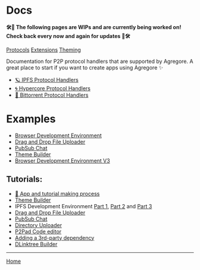 # Docs

**🛠🚧 The following pages are WIPs and are currently being worked on! Check back every now and again for updates 🚧🛠**

[Protocols](./protocols)
[Extensions](./extensions)
[Theming](./theming)

Documentation for P2P protocol handlers that are supported by Agregore. A great place to start if you want to create apps using Agregore ✨

- [🪐 IPFS Protocol Handlers](./ipfs-protocol-handlers)
- [🌀 Hypercore Protocol Handlers](./hypercore-protocol-handlers)
- [🌊 Bittorrent Protocol Handlers](./bittorent-protocol-handlers)

# Examples

- [Browser Development Environment](./examples/browser-devenv/)
- [Drag and Drop File Uploader](./examples/drag-and-drop/)
- [PubSub Chat](./examples/ipfs-pub-sub-chat/)
- [Theme Builder](./examples/themebuilder)
- [Browser Development Environment V3](./examples/browser-devenv-v3/)

## Tutorials:

- [🧱 App and tutorial making process](./tutorials/process)
- [Theme Builder](./tutorials/themebuilder-tutorial)
- IPFS Development Environment [Part 1](./tutorials/ipfs-browser-devenv/part-1), [Part 2](./tutorials/ipfs-browser-devenv/part-2) and [Part 3](./tutorials/ipfs-browser-devenv/part-3)
- [Drag and Drop File Uploader](./tutorials/drag-and-drop)
- [PubSub Chat](./tutorials/ipfs-pub-sub-chat)
- [Directory Uploader](./tutorials/ipfs-dir-upload/)
- [P2Pad Code editor](./tutorials/p2pad-code-editor/)
- [Adding a 3rd-party dependency](./tutorials/ipfs-3rd-party-dep/)
- [DLinktree Builder](./tutorials/dlinktree-builder)
---

[Home](/)
